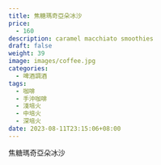 ```yaml
---
title: 焦糖瑪奇亞朵冰沙
price:
  - 160
description: caramel macchiato smoothies
draft: false
weight: 39
image: images/coffee.jpg
categories:
  - 啤酒調酒
tags:
  - 咖啡
  - 手沖咖啡
  - 淺培火
  - 中培火
  - 深培火
date: 2023-08-11T23:15:06+08:00
---
```


 焦糖瑪奇亞朵冰沙
